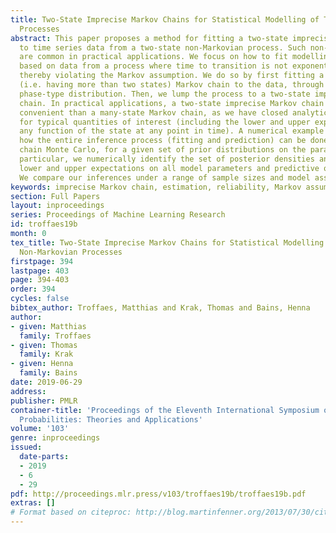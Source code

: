 ```yaml
---
title: Two-State Imprecise Markov Chains for Statistical Modelling of Two-State Non-Markovian
  Processes
abstract: This paper proposes a method for fitting a two-state imprecise Markov chain
  to time series data from a two-state non-Markovian process. Such non-Markovian processes
  are common in practical applications. We focus on how to fit modelling parameters
  based on data from a process where time to transition is not exponentially distributed,
  thereby violating the Markov assumption. We do so by first fitting a many-state
  (i.e. having more than two states) Markov chain to the data, through its associated
  phase-type distribution. Then, we lump the process to a two-state imprecise Markov
  chain. In practical applications, a two-state imprecise Markov chain might be more
  convenient than a many-state Markov chain, as we have closed analytic expressions
  for typical quantities of interest (including the lower and upper expectation of
  any function of the state at any point in time). A numerical example demonstrates
  how the entire inference process (fitting and prediction) can be done using Markov
  chain Monte Carlo, for a given set of prior distributions on the parameters. In
  particular, we numerically identify the set of posterior densities and posterior
  lower and upper expectations on all model parameters and predictive quantities.
  We compare our inferences under a range of sample sizes and model assumptions.
keywords: imprecise Markov chain, estimation, reliability, Markov assumption, MCMC
section: Full Papers
layout: inproceedings
series: Proceedings of Machine Learning Research
id: troffaes19b
month: 0
tex_title: Two-State Imprecise Markov Chains for Statistical Modelling of Two-State
  Non-Markovian Processes
firstpage: 394
lastpage: 403
page: 394-403
order: 394
cycles: false
bibtex_author: Troffaes, Matthias and Krak, Thomas and Bains, Henna
author:
- given: Matthias
  family: Troffaes
- given: Thomas
  family: Krak
- given: Henna
  family: Bains
date: 2019-06-29
address: 
publisher: PMLR
container-title: 'Proceedings of the Eleventh International Symposium on Imprecise
  Probabilities: Theories and Applications'
volume: '103'
genre: inproceedings
issued:
  date-parts:
  - 2019
  - 6
  - 29
pdf: http://proceedings.mlr.press/v103/troffaes19b/troffaes19b.pdf
extras: []
# Format based on citeproc: http://blog.martinfenner.org/2013/07/30/citeproc-yaml-for-bibliographies/
---
```

